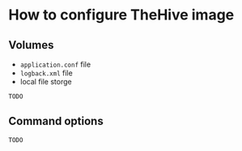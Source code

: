 # How to configure TheHive image

## Volumes

- `application.conf` file
- `logback.xml` file
- local file storge 

```
TODO
```

## Command options

```
TODO
```